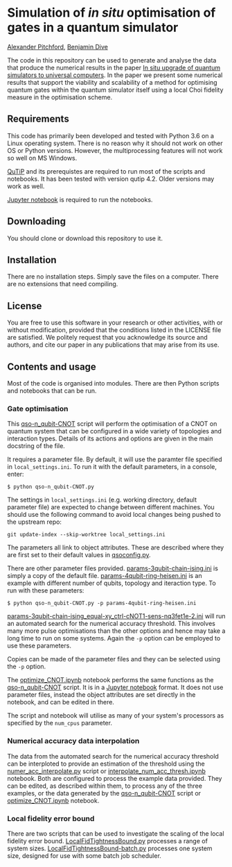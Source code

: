 Simulation of *in situ* optimisation of gates in a quantum simulator
====================================================================
[Alexander Pitchford](http://github.com/ajgpitch), [Benjamin Dive](https://github.com/BenLondon91)

The code in this repository can be used to generate and analyse the data that produce the numerical results in the paper 
[In situ upgrade of quantum simulators to universal computers](https://arxiv.org/abs/1701.01723). 
In the paper we present some numerical results that support the viability and scalability of a method for optimising quantum gates within the quantum simulator itself using a local Choi fidelity measure in the optimisation scheme.

Requirements
------------
This code has primarily been developed and tested with Python 3.6 on a Linux operating system. There is no reason why it should not work on other OS or Python versions. However, the multiprocessing features will not work so well on MS Windows.

[QuTiP](qutip.org) and its prerequistes are required to run most of the scripts and notebooks. It has been tested with version qutip 4.2. Older versions may work as well.

[Jupyter notebook](jupyter.org) is required to run the notebooks.

Downloading
-----------
You should clone or download this repository to use it.

Installation
------------
There are no installation steps. Simply save the files on a computer. There are no extensions that need compiling.

License
-------
You are free to use this software in your research or other activities, with or without modification, provided that the conditions listed in the LICENSE file are satisfied.
We politely request that you acknowledge its source and authors, and cite our paper in any publications that may arise from its use.

Contents and usage
------------------
Most of the code is organised into modules. There are then Python scripts and notebooks that can be run.

### Gate optimisation

This [qso-n_qubit-CNOT](qso-n_qubit-CNOT.py) script will perform the optimisation of a CNOT on quantum system that can be configured in a wide variety of topologies and interaction types. Details of its actions and options are given in the main docstring of the file.

It requires a parameter file. By default, it will use the paramter file specified in `local_settings.ini`. To run it with the default parameters, in a console, enter:

```
$ python qso-n_qubit-CNOT.py 
```

The settings in `local_settings.ini` (e.g. working directory, default parameter file) are expected to change between different machines. You should use the following command to avoid local changes being pushed to the upstream repo:

```
git update-index --skip-worktree local_settings.ini
```

The parameters all link to object attributes. These are described where they are first set to their default values in [qsoconfig.py](qsoconfig.py).

There are other parameter files provided. [params-3qubit-chain-ising.ini](params-3qubit-chain-ising.ini) is simply a copy of the default file. [params-4qubit-ring-heisen.ini](params-4qubit-ring-heisen.ini) is an example with different number of qubits, topology and iteraction type. To run with these parameters:

```
$ python qso-n_qubit-CNOT.py -p params-4qubit-ring-heisen.ini
```

[params-3qubit-chain-ising_equal-xy_ctrl-cNOT1-sens-nq3fet1e-2.ini](params-3qubit-chain-ising_equal-xy_ctrl-cNOT1-sens-nq3fet1e-2.ini) will run an automated search for the numerical accuracy threshold. This involves many more pulse optimisations than the other options and hence may take a long time to run on some systems. Again the `-p` option can be employed to use these parameters.

Copies can be made of the parameter files and they can be selected using the `-p` option.

The [optimize_CNOT.ipynb](optimize_CNOT.ipynb) notebook performs the same functions as the [qso-n_qubit-CNOT](qso-n_qubit-CNOT.py) script. It is in a [Jupyter notebook](jupyter.org) format. It does not use parameter files, instead the object attributes are set directly in the notebook, and can be edited in there.

The script and notebook will utilise as many of your system's processors as specified by the `num_cpus` parameter. 

### Numerical accuracy data interpolation

The data from the automated search for the numerical accuracy threshold can be interploted to provide an estimation of the threshold using the [numer_acc_interpolate.py](numer_acc_interpolate.py) script or [interpolate_num_acc_thresh.ipynb](interpolate_num_acc_thresh.ipynb) notebook. Both are configured to process the example data provided. They can be edited, as described within them, to process any of the three examples, or the data generated by the [qso-n_qubit-CNOT](qso-n_qubit-CNOT.py) script or [optimize_CNOT.ipynb](optimize_CNOT.ipynb) notebook.

### Local fidelity error bound

There are two scripts that can be used to investigate the scaling of the local fidelity error bound. [LocalFidTightnessBound.py](LocalFidTightnessBound.py) processes a range of system sizes. [LocalFidTightnessBound-batch.py](LocalFidTightnessBound-batch.py) processes one system size, designed for use with some batch job scheduler.

